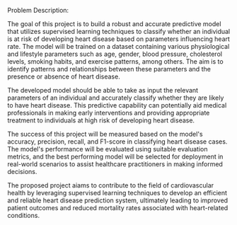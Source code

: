Problem Description:

The goal of this project is to build a robust and accurate predictive model that utilizes supervised learning techniques to classify whether an individual is at risk of developing heart disease based on parameters influencing heart rate. The model will be trained on a dataset containing various physiological and lifestyle parameters such as age, gender, blood pressure, cholesterol levels, smoking habits, and exercise patterns, among others. The aim is to identify patterns and relationships between these parameters and the presence or absence of heart disease.

The developed model should be able to take as input the relevant parameters of an individual and accurately classify whether they are likely to have heart disease. This predictive capability can potentially aid medical professionals in making early interventions and providing appropriate treatment to individuals at high risk of developing heart disease.

The success of this project will be measured based on the model's accuracy, precision, recall, and F1-score in classifying heart disease cases. The model's performance will be evaluated using suitable evaluation metrics, and the best performing model will be selected for deployment in real-world scenarios to assist healthcare practitioners in making informed decisions.

The proposed project aiams to contribute to the field of cardiovascular health by leveraging supervised learning techniques to develop an efficient and reliable heart disease prediction system, ultimately leading to improved patient outcomes and reduced mortality rates associated with heart-related conditions.
